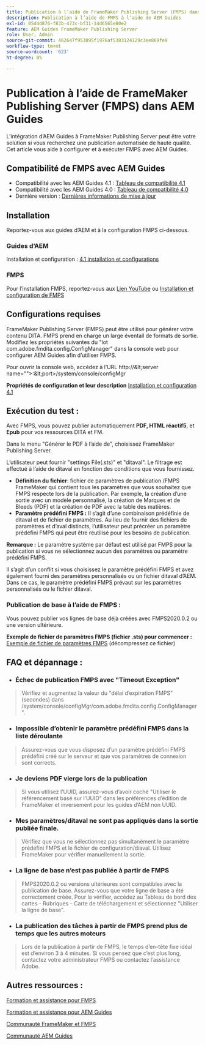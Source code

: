 ```yaml
---
title: Publication à l’aide de FrameMaker Publishing Server (FMPS) dans AEM Guides
description: Publication à l’aide de FMPS à l’aide de AEM Guides
exl-id: 05d4d876-f83b-473c-bf31-14d6565e80e2
feature: AEM Guides FrameMaker Publishing Server
role: User, Admin
source-git-commit: 462647f953895f1976af5383124129c3ee869fe9
workflow-type: tm+mt
source-wordcount: '623'
ht-degree: 0%

---
```


# Publication à l’aide de FrameMaker Publishing Server (FMPS) dans AEM Guides

L’intégration d’AEM Guides à FrameMaker Publishing Server peut être votre solution si vous recherchez une publication automatisée de haute qualité.\
Cet article vous aide à configurer et à exécuter FMPS avec AEM Guides.

## Compatibilité de FMPS avec AEM Guides

- Compatibilité avec les AEM Guides 4.1 : [Tableau de compatibilité 4.1](https://experienceleague.adobe.com/docs/experience-manager-guides-learn/tutorials/release-info/release-notes/on-prem-release-notes/release-notes-4.1.html?lang=en/#compatibility-matrix)
- Compatibilité avec les AEM Guides 4.0 : [Tableau de compatibilité 4.0](https://helpx.adobe.com/xml-documentation-for-experience-manager/release-note/release-notes-xml-documentation-solution-4-0.html/#Compatibility%20matrix)
- Dernière version : [Dernières informations de mise à jour](https://experienceleague.adobe.com/docs/experience-manager-guides-learn/tutorials/release-info/latest-release-info.html?lang=en)

## Installation

Reportez-vous aux guides d’AEM et à la configuration FMPS ci-dessous.

### Guides d’AEM

Installation et configuration : [4.1 installation et configurations](https://helpx.adobe.com/content/dam/help/en/xml-documentation-solution/4-1-2/Adobe-Experience-Manager-Guides_Installation-Configuration-Guide_EN.pdf)

### FMPS

Pour l’installation FMPS, reportez-vous aux [Lien YouTube](https://www.youtube.com/watch?v=2deelyM5VA8&amp;t) ou [Installation et configuration de FMPS](https://help.adobe.com/en_US/framemaker/server/index.html#t=fmps-user-guide%2Finstall_config_fmps.html%23install_config_fmps&amp;rhtocid=_2)

## Configurations requises

FrameMaker Publishing Server (FMPS) peut être utilisé pour générer votre contenu DITA. FMPS prend en charge un large éventail de formats de sortie. Modifiez les propriétés suivantes du &quot;lot com.adobe.fmdita.config.ConfigManager&quot; dans la console web pour configurer AEM Guides afin d’utiliser FMPS.

Pour ouvrir la console web, accédez à l’URL http://\&lt;server name=&quot;&quot;>:\&lt;port>/system/console/configMgr

**Propriétés de configuration et leur description** [Installation et configuration 4.1](https://helpx.adobe.com/content/dam/help/en/xml-documentation-solution/4-1-2/Adobe-Experience-Manager-Guides_Installation-Configuration-Guide_EN.pdf#page=89)

## Exécution du test :

Avec FMPS, vous pouvez publier automatiquement **PDF, HTML réactif5**, et **Epub** pour vos ressources DITA et FM.

Dans le menu &quot;Générer le PDF à l’aide de&quot;, choisissez FrameMaker Publishing Server.

L’utilisateur peut fournir &quot;settings File(.sts)&quot; et &quot;ditaval&quot;. Le filtrage est effectué à l’aide de ditaval en fonction des conditions que vous fournissez.

- **Définition du fichier**: fichier de paramètres de publication /FMPS FrameMaker qui contient tous les paramètres que vous souhaitez que FMPS respecte lors de la publication. Par exemple, la création d’une sortie avec un modèle personnalisé, la création de Marques et de Bleeds (PDF) et la création de PDF avec la table des matières.
- **Paramètre prédéfini FMPS :** Il s’agit d’une combinaison prédéfinie de ditaval et de fichier de paramètres. Au lieu de fournir des fichiers de paramètres et d’aval distincts, l’utilisateur peut précréer un paramètre prédéfini FMPS qui peut être réutilisé pour les besoins de publication.

**Remarque :** Le paramètre système par défaut est utilisé par FMPS pour la publication si vous ne sélectionnez aucun des paramètres ou paramètre prédéfini FMPS.

Il s’agit d’un conflit si vous choisissez le paramètre prédéfini FMPS et avez également fourni des paramètres personnalisés ou un fichier ditaval d’AEM. Dans ce cas, le paramètre prédéfini FMPS prévaut sur les paramètres personnalisés ou le fichier ditaval.

### Publication de base à l’aide de FMPS :

Vous pouvez publier vos lignes de base déjà créées avec FMPS2020.0.2 ou une version ultérieure.

**Exemple de fichier de paramètres FMPS (fichier .sts) pour commencer :** [Exemple de fichier de paramètres FMPS](https://acrobat.adobe.com/link/track?uri=urn:aaid:scds:US:ef750752-7a7e-4e51-923e-6b7d9861ed54) (décompressez ce fichier)

## FAQ et dépannage :

- ### Échec de publication FMPS avec &quot;Timeout Exception&quot;

>Vérifiez et augmentez la valeur du &quot;délai d’expiration FMPS&quot; (secondes) dans /system/console/configMgr/com.adobe.fmdita.config.ConfigManager&quot;.

- ### Impossible d’obtenir le paramètre prédéfini FMPS dans la liste déroulante

>Assurez-vous que vous disposez d’un paramètre prédéfini FMPS prédéfini créé sur le serveur et que vos paramètres de connexion sont corrects.

- ### Je deviens PDF vierge lors de la publication

>Si vous utilisez l’UUID, assurez-vous d’avoir coché &quot;Utiliser le référencement basé sur l’UUID&quot; dans les préférences d’édition de FrameMaker et inversement pour les guides d’AEM non UUID.

- ### Mes paramètres/ditaval ne sont pas appliqués dans la sortie publiée finale.

>Vérifiez que vous ne sélectionnez pas simultanément le paramètre prédéfini FMPS et le fichier de configuration/diaval. Utilisez FrameMaker pour vérifier manuellement la sortie.

- ### La ligne de base n’est pas publiée à partir de FMPS

>FMPS2020.0.2 ou versions ultérieures sont compatibles avec la publication de base.
>Assurez-vous que votre ligne de base a été correctement créée. Pour la vérifier, accédez au Tableau de bord des cartes - Rubriques - Carte de téléchargement et sélectionnez &quot;Utiliser la ligne de base&quot;.
- ### La publication des tâches à partir de FMPS prend plus de temps que les autres moteurs

>Lors de la publication à partir de FMPS, le temps d’en-tête fixe idéal est d’environ 3 à 4 minutes. Si vous pensez que c’est plus long, contactez votre administrateur FMPS ou contactez l’assistance Adobe.

## Autres ressources :

[Formation et assistance pour FMPS](https://helpx.adobe.com/support/framemaker-publishing-server.html)

[Formation et assistance pour AEM Guides](https://helpx.adobe.com/in/support/xml-documentation-for-experience-manager.html)

[Communauté FrameMaker et FMPS](https://community.adobe.com/t5/framemaker/ct-p/ct-framemaker?page=1&amp;sort=latest_replies&amp;lang=all&amp;tabid=all)

[Communauté AEM Guides](https://experienceleaguecommunities.adobe.com/t5/experience-manager-guides/ct-p/aem-xml-documentation)
